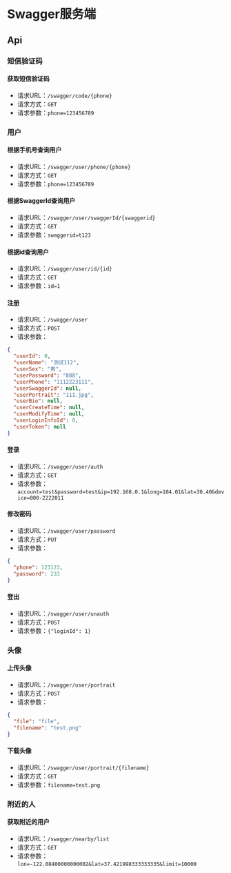 # Swagger服务端
## Api
### 短信验证码
#### 获取短信验证码
- 请求URL：`/swagger/code/{phone}`
- 请求方式：`GET`
- 请求参数：`phone=123456789`
### 用户
#### 根据手机号查询用户
- 请求URL：`/swagger/user/phone/{phone}`
- 请求方式：`GET`
- 请求参数：`phone=123456789`
#### 根据SwaggerId查询用户
- 请求URL：`/swagger/user/swaggerId/{swaggerid}`
- 请求方式：`GET`
- 请求参数：`swaggerid=t123`
#### 根据id查询用户
- 请求URL：`/swagger/user/id/{id}`
- 请求方式：`GET`
- 请求参数：`id=1`
#### 注册
- 请求URL：`/swagger/user`
- 请求方式：`POST`
- 请求参数：
```json
{
  "userId": 0,
  "userName": "测试112",
  "userSex": "男",
  "userPassword": "888",
  "userPhone": "1112223111",
  "userSwaggerId": null,
  "userPortrait": "111.jpg",
  "userBio": null,
  "userCreateTime": null,
  "userModifyTime": null,
  "userLoginInfoId": 0,
  "userToken": null
}
```
#### 登录
- 请求URL：`/swagger/user/auth`
- 请求方式：`GET`
- 请求参数：`account=test&password=test&ip=192.168.0.1&long=104.01&lat=30.40&device=000-2222011`
#### 修改密码
- 请求URL：`/swagger/user/password`
- 请求方式：`PUT`
- 请求参数：
```json
{
  "phone": 123123,
  "password": 233
}
```
#### 登出
- 请求URL：`/swagger/user/unauth`
- 请求方式：`POST`
- 请求参数：`{"loginId": 1}`
### 头像
#### 上传头像
- 请求URL：`/swagger/user/portrait`
- 请求方式：`POST`
- 请求参数：
```json
{
  "file": "file",
  "filename": "test.png"
}
```
#### 下载头像
- 请求URL：`/swagger/user/portrait/{filename}`
- 请求方式：`GET`
- 请求参数：`filename=test.png`
### 附近的人
#### 获取附近的用户
- 请求URL：`/swagger/nearby/list`
- 请求方式：`GET`
- 请求参数：`lon=-122.08400000000002&lat=37.421998333333335&limit=10000`